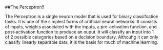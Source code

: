 ##The Perceptron!!

The Perceptron is a single neuron model that is used for binary classifcation tasks. It is one of the simplest forms of artificial neural networks. It consists of inputs, weights associated with the inputs, a pre-activation function, and post-activation function to produce an ouput. It will classify an input into 1 of 2 possible categories based on a decision boundary. Althouhg it can only classify linearly separable data, it is the basis for much of machine learning. 